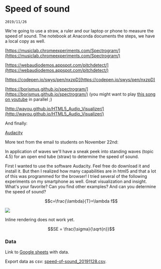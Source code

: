 # Speed of sound

`2019/11/26`

We're going to use a straw, a ruler and our laptop or phone to measure the speed of sound. The notebook at Anaconda documents the steps, we have a local copy as well.

[https://musiclab.chromeexperiments.com/Spectrogram/](https://musiclab.chromeexperiments.com/Spectrogram/)

[https://webaudiodemos.appspot.com/pitchdetect/](https://webaudiodemos.appspot.com/pitchdetect/)

[https://codepen.io/swys/pen/nxzpD](https://codepen.io/swys/pen/nxzpD)

[https://borismus.github.io/spectrogram/](https://borismus.github.io/spectrogram/) (you might want to play [this song on youtube](https://www.youtube.com/watch?v=M9xMuPWAZW8&t=5m30s) in parallel ;)

[http://wayou.github.io/HTML5_Audio_Visualizer/](http://wayou.github.io/HTML5_Audio_Visualizer/)

And finally:

[Audacity](https://www.audacityteam.org/) 

More text from the email to students on November 22nd:

In application of waves we'll have a sneak peek into standing waves (topic 4.5) for an open end tube (straw) to determine the speed of sound.

First I wanted to use the software Audacity. Feel free do download it and install it. But then I realized how many capabilities are in  html5 and that a lot of this was programmed for the browser! I tried several of the following experiments on my smartphone as well. Great visualization and insight. What's your favorite? Can you find other examples? And can you determine the speed of sound?

$$c=\frac{\lambda}{T}=\lambda f$$

<img src="https://render.githubusercontent.com/render/math?math=c=\frac{\lambda}{T}=\lambda f">

Inline rendering does not work yet.

```math
SE = \frac{\sigma}{\sqrt{n}}
```

### Data

Link to [Google sheets](https://docs.google.com/spreadsheets/d/1T4fjEepzqD-v7nOkkKuG-eitWaAAet5nHVw-n3kXJZw/edit?usp=sharing) with data. 

Export data as csv: [speed-of-sound_20191128.csv](speed-of-sound_20191128.csv).
